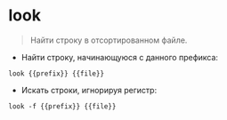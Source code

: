 # look

> Найти строку в отсортированном файле.

- Найти строку, начинающуюся с данного префикса:

`look {{prefix}} {{file}}`

- Искать строки, игнорируя регистр:

`look -f {{prefix}} {{file}}`
